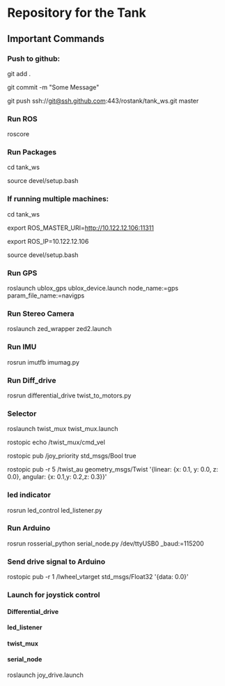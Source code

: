 # Repository for the Tank

## Important Commands

### Push to github:
git add .

git commit -m "Some Message"

git push ssh://git@ssh.github.com:443/rostank/tank_ws.git master

### Run ROS
roscore

### Run Packages
cd tank_ws

source devel/setup.bash

### If running multiple machines:
cd tank_ws

export ROS_MASTER_URI=http://10.122.12.106:11311

export ROS_IP=10.122.12.106

source devel/setup.bash



###  Run GPS
roslaunch ublox_gps ublox_device.launch node_name:=gps param_file_name:=navigps
 
### Run Stereo Camera
roslaunch zed_wrapper zed2.launch

### Run IMU
rosrun imutfb imumag.py
 
### Run Diff_drive
rosrun differential_drive twist_to_motors.py
 
 
### Selector
roslaunch twist_mux twist_mux.launch

rostopic echo /twist_mux/cmd_vel



rostopic pub /joy_priority std_msgs/Bool true

rostopic pub -r 5 /twist_au geometry_msgs/Twist '{linear:  {x: 0.1, y: 0.0, z: 0.0}, angular: {x: 0.1,y: 0.2,z: 0.3}}'

### led indicator
rosrun led_control led_listener.py

### Run Arduino
rosrun rosserial_python serial_node.py /dev/ttyUSB0 _baud:=115200

### Send drive signal to Arduino
rostopic pub -r 1 /lwheel_vtarget std_msgs/Float32 '{data: 0.0}'

### Launch for joystick control
#### Differential_drive
#### led_listener
#### twist_mux
#### serial_node
roslaunch joy_drive.launch


